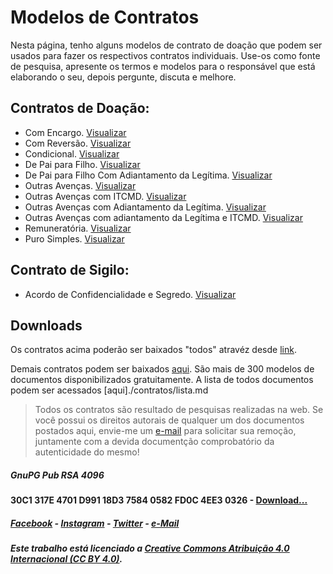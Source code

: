 # Modelos de Contratos

Nesta página, tenho alguns modelos de contrato de doação que podem ser usados para fazer os respectivos contratos individuais. Use-os como fonte de pesquisa, apresente os termos e modelos para o responsável que está elaborando o seu, depois pergunte, discuta e melhore.

## Contratos de Doação:

- Com Encargo. [Visualizar](./contratos/doa01.md)
- Com Reversão. [Visualizar](./contratos/doa02.md)
- Condicional. [Visualizar](./contratos/doa03.md)
- De Pai para Filho. [Visualizar](./contratos/doa05.md)
- De Pai para Filho Com Adiantamento da Legítima. [Visualizar](./contratos/doa04.md)
- Outras Avenças. [Visualizar](./contratos/doa06.md)
- Outras Avenças com ITCMD. [Visualizar](./contratos/doa07.md)
- Outras Avenças com Adiantamento da Legítima. [Visualizar](./contratos/doa08.md)
- Outras Avenças com adiantamento da Legítima e ITCMD. [Visualizar](./contratos/doa09.md)
- Remuneratória. [Visualizar](./contratos/doa10.md)
- Puro Simples. [Visualizar](./contratos/doa11.md)

## Contrato de Sigilo:

- Acordo de Confidencialidade e Segredo. [Visualizar](./contratos/sig01.md)

## Downloads

Os contratos acima poderão ser baixados "todos" atravéz desde [link](./donwload/txt_contratos-v1.zip).

Demais contratos podem ser baixados [aqui](./donwload/txt_contratos-v2.zip). São mais de 300 modelos de documentos disponibilizados gratuitamente. A lista de todos documentos podem ser acessados [aqui]./contratos/lista.md

> Todos os contratos são resultado de pesquisas realizadas na web. Se você possui os direitos autorais de qualquer um dos documentos postados aqui, envie-me um [e-mail](mailto:marcelost@riseup.net) para solicitar sua remoção, juntamente com a devida documentção comprobatório da autenticidade do mesmo!


##### **GnuPG Pub RSA 4096**

#### **30C1 317E 4701 D991 18D3 7584 0582 FD0C 4EE3 0326** - [Download...](./gpg/gpg-marcelodasilvatrindade-public.txt)

##### [Facebook](https://www.facebook.com/marcelositr) - [Instagram](https://instagram.com/marcelositr) - [Twitter](https://twitter.com/marcelositr) - [e-Mail](mailto:marcelost@riseup.net)

##### Este trabalho está licenciado a [Creative Commons Atribuição 4.0 Internacional (CC BY 4.0)](https://creativecommons.org/licenses/by/4.0/).
